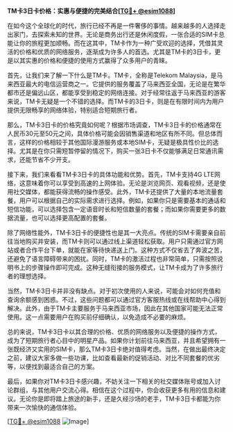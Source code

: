 **TM卡3日卡价格：实惠与便捷的完美结合[[TG💪+ @esim1088](https://t.me/s/esim1088)]**

在如今这个全球化的时代，旅行已经不再是一件奢侈的事情。越来越多的人选择走出家门，去探索未知的世界。无论是商务出行还是休闲度假，一张合适的SIM卡总能让你的旅程更加顺畅。而在这其中，TM卡作为一种广受欢迎的选择，凭借其灵活的价格和优质的网络服务，逐渐成为许多人的首选。尤其是TM卡的3日卡，更是以其实惠的价格和便捷的使用方式赢得了众多用户的青睐。

首先，让我们来了解一下什么是TM卡。TM卡，全称是Telekom Malaysia，是马来西亚最大的电信运营商之一。它提供的服务覆盖了马来西亚全国，无论是在繁华都市还是偏远山区，都能享受到稳定的网络连接。对于经常往返于马来西亚的游客来说，TM卡无疑是一个不错的选择。而TM卡的3日卡，则是在有限时间内为用户提供无限畅享的网络体验，特别适合短期旅行者。

那么，TM卡3日卡的价格究竟如何呢？根据市场调查，TM卡3日卡的价格通常在人民币30元至50元之间，具体价格可能会因销售渠道和地区有所不同。但总体而言，这样的价格相较于其他国际漫游服务或本地SIM卡，无疑是极具性价比的选择。尤其是在你只需短暂停留的情况下，购买一张3日卡不仅能够满足日常通讯需求，还能节省不少开支。

接下来，我们来看看TM卡3日卡的具体功能和优势。首先，TM卡支持4G LTE网络，这意味着你可以享受到高速的上网体验。无论是浏览网页、观看视频，还是使用社交媒体，都能获得流畅的操作感受。此外，TM卡还提供了大量的本地流量套餐，用户可以根据自己的实际需求进行选择。例如，如果你只是需要基本的通话和短信功能，可以选择包含一定语音时长和短信数量的套餐；而如果你需要更多的数据流量，也可以选择更高配置的套餐。

除了网络性能外，TM卡3日卡的便捷性也是其一大亮点。传统的SIM卡需要亲自前往当地购买并安装，而TM卡则可以通过线上渠道轻松获取。用户只需通过官方网站或者合作平台下单，就能在家等待快递送上门。这种方式不仅省去了奔波之苦，还避免了语言障碍带来的困扰。同时，TM卡的激活过程也非常简单，只需按照说明书上的步骤操作即可完成。这种无缝衔接的服务模式，让TM卡成为了许多旅行者的理想选择。

当然，TM卡3日卡并非没有缺点。对于初次使用的人来说，可能会对如何充值和查询余额感到困惑。不过，这些问题都可以通过官方客服热线或在线帮助中心得到解决。此外，由于TM卡主要服务于马来西亚市场，因此在其他国家可能无法正常使用。这一点需要用户在购买前仔细确认，以免造成不必要的麻烦。

总的来说，TM卡3日卡以其合理的价格、优质的网络服务以及便捷的操作方式，成为了短期旅行者心目中的明星产品。如果你计划前往马来西亚，并且希望拥有一张既经济又实用的SIM卡，那么TM卡3日卡绝对值得考虑。当然，在做出最终决定之前，建议大家多做一些功课，比如查看最新的促销活动、对比不同套餐的优劣等，以便找到最适合自己的方案。

最后，如果你对TM卡3日卡感兴趣，不妨关注一下相关的社交媒体账号或加入讨论群组，与其他用户交流心得。相信在这个过程中，你会收获更多有用的信息和建议。无论你是即将踏上旅途的新手，还是久经沙场的老手，TM卡3日卡都能为你带来一次愉快的通信体验。

[[TG💪+ @esim1088](https://t.me/s/esim1088) ![Image](https://i.postimg.cc/4NQfJmqS/Snipaste-2025-05-13-00-14-12.png)]